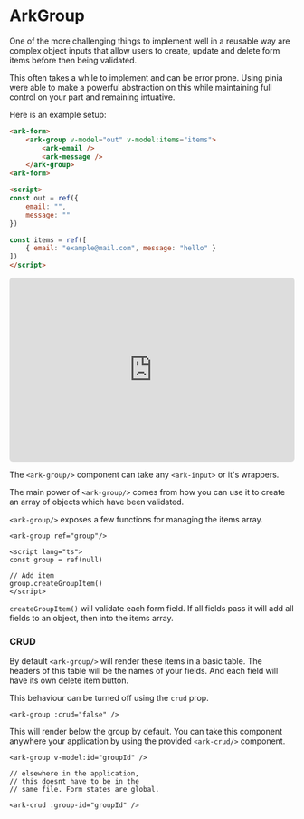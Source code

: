 
# ArkGroup

One of the more challenging things to implement well in a reusable way are complex object inputs that allow users to create, update and delete form items before then being validated.

This often takes a while to implement and can be error prone. Using pinia were able to make a powerful abstraction on this while maintaining full control on your part and remaining intuative.

Here is an example setup:
```html
<ark-form>
    <ark-group v-model="out" v-model:items="items">
        <ark-email />
        <ark-message />
    </ark-group>
<ark-form>

<script>
const out = ref({
    email: "",
    message: ""
})

const items = ref([
    { email: "example@mail.com", message: "hello" }
])
</script>
```

<iframe 
  src="http://localhost:3000/group" 
  width="100%"
  id="myIframe"
  style="border: none; border-radius: 6px; min-height: 325px;" 
></iframe>


The `<ark-group/>` component can take any `<ark-input>` or it's wrappers. 

The main power of `<ark-group/>` comes from how you can use it to create an array of objects which have been validated.

`<ark-group/>` exposes a few functions for managing the items array.

```vue
<ark-group ref="group"/>

<script lang="ts">
const group = ref(null)

// Add item
group.createGroupItem()
</script>
```

`createGroupItem()` will validate each form field. If all fields pass it will add all fields to an object, then into the items array.

### CRUD

By default `<ark-group/>` will render these items in a basic table. The headers of this table will be the names of your fields. And each field will have its own delete item button.

This behaviour can be turned off using the `crud` prop. 

```vue
<ark-group :crud="false" />
```
This will render below the group by default. You can take this component anywhere your application by using the provided `<ark-crud/>` component.

```vue
<ark-group v-model:id="groupId" />

// elsewhere in the application, 
// this doesnt have to be in the 
// same file. Form states are global.

<ark-crud :group-id="groupId" />
```



